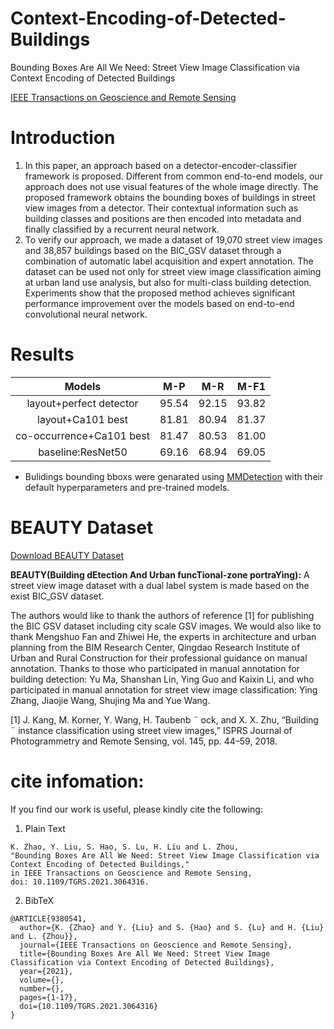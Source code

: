 # Context-Encoding-of-Detected-Buildings
Bounding Boxes Are All We Need: Street View Image Classification via Context Encoding of Detected Buildings

[IEEE Transactions on Geoscience and Remote Sensing](https://ieeexplore.ieee.org/document/9380541)
# Introduction 
1. In this paper, an approach based on a detector-encoder-classifier framework is proposed. Different from common end-to-end models, our approach does not use visual features of the whole image directly. The proposed framework obtains the bounding boxes of buildings in street view images from a detector. Their contextual information such as building classes and positions are then encoded into metadata and finally classified by a recurrent neural network. 
2. To verify our approach, we made a dataset of 19,070 street view images and 38,857 buildings based on the BIC_GSV dataset through a combination of automatic label acquisition and expert annotation. The dataset can be used not only for street view image classification aiming at urban land use analysis, but also for multi-class building detection. Experiments show that the proposed method achieves significant performance improvement over the models based on end-to-end convolutional neural network. 
# Results
|Models|M-P|M-R|M-F1|
| :--:|:--:|:--:|:--:|
|layout+perfect detector	|95.54	|92.15|	93.82|
|layout+Ca101 best	|81.81|	80.94	|81.37|
| co-occurrence+Ca101 best | 81.47	|80.53|	81.00|
|baseline:ResNet50|	69.16	|68.94	|69.05|
* Bulidings bounding bboxs were genarated using [MMDetection](https://github.com/open-mmlab/mmdetection/) with their default hyperparameters and pre-trained models.
# BEAUTY Dataset 
[Download BEAUTY Dataset](https://drive.google.com/file/d/15gHUUwbPVD_JEgdYCSWzKMxjOlmRS5qC/view?usp=sharing)
  
**BEAUTY(Building dEtection And Urban funcTional-zone portraYing):** A street view image dataset with a dual label system is made based on the exist BIC_GSV dataset.

  
The authors would like to thank the authors of reference [1] for publishing the BIC GSV dataset including city scale GSV images. We would also like to thank Mengshuo Fan and Zhiwei He, the experts in architecture and urban planning from the BIM Research Center, Qingdao Research Institute of Urban and Rural Construction for their professional guidance on manual annotation. Thanks to those who participated in manual annotation for building detection: Yu Ma, Shanshan Lin, Ying Guo and Kaixin Li, and who participated in manual annotation for street view image classification: Ying Zhang, Jiaojie Wang, Shujing Ma and Yue Wang.
  

 
 
[1] J. Kang, M. Korner, Y. Wang, H. Taubenb ¨ ock, and X. X. Zhu, “Building ¨ instance classification using street view images,” ISPRS Journal of Photogrammetry and Remote Sensing, vol. 145, pp. 44–59, 2018.

# cite infomation:

If you find our work is useful, please kindly cite the following:
1. Plain Text
```
K. Zhao, Y. Liu, S. Hao, S. Lu, H. Liu and L. Zhou, 
"Bounding Boxes Are All We Need: Street View Image Classification via Context Encoding of Detected Buildings," 
in IEEE Transactions on Geoscience and Remote Sensing, 
doi: 10.1109/TGRS.2021.3064316.
```
2. BibTeX
```
@ARTICLE{9380541,  
  author={K. {Zhao} and Y. {Liu} and S. {Hao} and S. {Lu} and H. {Liu} and L. {Zhou}},  
  journal={IEEE Transactions on Geoscience and Remote Sensing},   
  title={Bounding Boxes Are All We Need: Street View Image Classification via Context Encoding of Detected Buildings},   
  year={2021},  
  volume={},  
  number={},  
  pages={1-17},  
  doi={10.1109/TGRS.2021.3064316}
}
```
